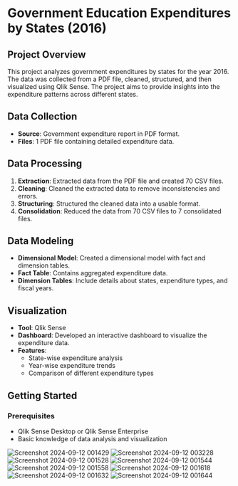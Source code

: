# Government Education Expenditures by States (2016)

## Project Overview
This project analyzes government expenditures by states for the year 2016. The data was collected from a PDF file, cleaned, structured, and then visualized using Qlik Sense. The project aims to provide insights into the expenditure patterns across different states.

## Data Collection
- **Source**: Government expenditure report in PDF format.
- **Files**: 1 PDF file containing detailed expenditure data.

## Data Processing
1. **Extraction**: Extracted data from the PDF file and created 70 CSV files.
2. **Cleaning**: Cleaned the extracted data to remove inconsistencies and errors.
3. **Structuring**: Structured the cleaned data into a usable format.
4. **Consolidation**: Reduced the data from 70 CSV files to 7 consolidated files.

## Data Modeling
- **Dimensional Model**: Created a dimensional model with fact and dimension tables.
- **Fact Table**: Contains aggregated expenditure data.
- **Dimension Tables**: Include details about states, expenditure types, and fiscal years.

## Visualization
- **Tool**: Qlik Sense
- **Dashboard**: Developed an interactive dashboard to visualize the expenditure data.
- **Features**: 
  - State-wise expenditure analysis
  - Year-wise expenditure trends
  - Comparison of different expenditure types

## Getting Started
### Prerequisites
- Qlik Sense Desktop or Qlik Sense Enterprise
- Basic knowledge of data analysis and visualization


![Screenshot 2024-09-12 001429](https://github.com/user-attachments/assets/00fe289e-e3af-4c89-867a-7fd140db75ca)
![Screenshot 2024-09-12 003228](https://github.com/user-attachments/assets/66cae5ec-1288-475f-ba1e-b373f046cf6c)
![Screenshot 2024-09-12 001528](https://github.com/user-attachments/assets/03ca3058-81a4-4bd8-b84c-3fc45cc837c3)
![Screenshot 2024-09-12 001544](https://github.com/user-attachments/assets/1fb1078f-ac97-4421-bcf9-2d7419951393)
![Screenshot 2024-09-12 001558](https://github.com/user-attachments/assets/a3104779-20e5-47c0-aa4b-58eef9d56c45)
![Screenshot 2024-09-12 001618](https://github.com/user-attachments/assets/cd783b00-9980-452e-985c-aa85a7523851)
![Screenshot 2024-09-12 001632](https://github.com/user-attachments/assets/c7537b4d-93bb-4543-ba82-eff6b79c5f07)
![Screenshot 2024-09-12 001644](https://github.com/user-attachments/assets/1887b453-0a5d-4ae2-8cb9-2a8f6a619a2b)
